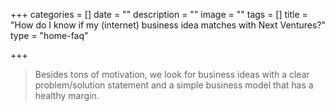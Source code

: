 +++
categories = []
date = ""
description = ""
image = ""
tags = []
title = "How do I know if my (internet) business idea matches with Next Ventures?"
type = "home-faq"

+++
> Besides tons of motivation, we look for business ideas with a clear problem/solution statement and a simple business model that has a healthy margin.